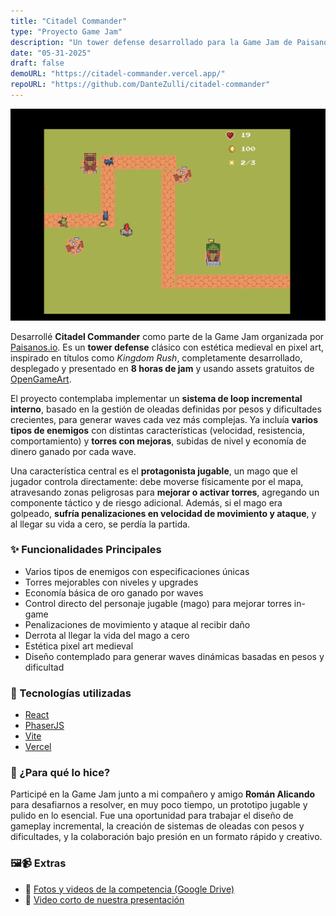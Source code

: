 ```yaml
---
title: "Citadel Commander"
type: "Proyecto Game Jam"
description: "Un tower defense desarrollado para la Game Jam de Paisanos.io"
date: "05-31-2025"
draft: false
demoURL: "https://citadel-commander.vercel.app/"
repoURL: "https://github.com/DanteZulli/citadel-commander"
---
```


![Captura de pantalla de Citadel Commander](screenshot.png)

Desarrollé **Citadel Commander** como parte de la Game Jam organizada por [Paisanos.io](https://paisanos.io). Es un **tower defense** clásico con estética medieval en pixel art, inspirado en títulos como *Kingdom Rush*, completamente desarrollado, desplegado y presentado en **8 horas de jam** y usando assets gratuitos de [OpenGameArt](https://opengameart.org/).

El proyecto contemplaba implementar un **sistema de loop incremental interno**, basado en la gestión de oleadas definidas por pesos y dificultades crecientes, para generar waves cada vez más complejas. Ya incluía **varios tipos de enemigos** con distintas características (velocidad, resistencia, comportamiento) y **torres con mejoras**, subidas de nivel y economía de dinero ganado por cada wave.

Una característica central es el **protagonista jugable**, un mago que el jugador controla directamente: debe moverse físicamente por el mapa, atravesando zonas peligrosas para **mejorar o activar torres**, agregando un componente táctico y de riesgo adicional. Además, si el mago era golpeado, **sufría penalizaciones en velocidad de movimiento y ataque**, y al llegar su vida a cero, se perdía la partida.

### ✨ Funcionalidades Principales

- Varios tipos de enemigos con especificaciones únicas
- Torres mejorables con niveles y upgrades
- Economía básica de oro ganado por waves
- Control directo del personaje jugable (mago) para mejorar torres in-game
- Penalizaciones de movimiento y ataque al recibir daño
- Derrota al llegar la vida del mago a cero
- Estética pixel art medieval
- Diseño contemplado para generar waves dinámicas basadas en pesos y dificultad

### 🚀 Tecnologías utilizadas

- [React](https://react.dev/)
- [PhaserJS](https://phaser.io/)
- [Vite](https://vite.dev/)
- [Vercel](https://vercel.com/)

### 📌 ¿Para qué lo hice?

Participé en la Game Jam junto a mi compañero y amigo **Román Alicando** para desafiarnos a resolver, en muy poco tiempo, un prototipo jugable y pulido en lo esencial. Fue una oportunidad para trabajar el diseño de gameplay incremental, la creación de sistemas de oleadas con pesos y dificultades, y la colaboración bajo presión en un formato rápido y creativo.

### 🖼️📹 Extras

- 📂 [Fotos y videos de la competencia (Google Drive)](https://drive.google.com/drive/folders/12HXjEtgxihdYmMpENu9_2j5N_7oEYyBn?usp=sharing)
- 🎥 [Video corto de nuestra presentación](https://youtube.com/shorts/WsC4TA3_SFs?feature=share)

